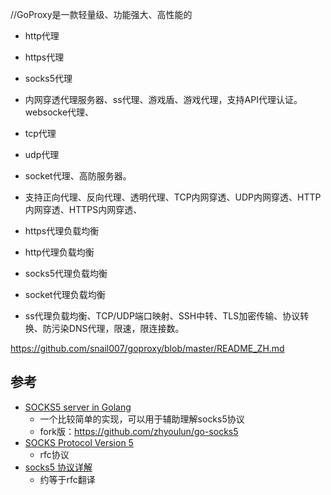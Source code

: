 //GoProxy是一款轻量级、功能强大、高性能的

- http代理
- https代理
- socks5代理
- 内网穿透代理服务器、ss代理、游戏盾、游戏代理，支持API代理认证。websocke代理、
- tcp代理
- udp代理
- socket代理、高防服务器。

- 支持正向代理、反向代理、透明代理、TCP内网穿透、UDP内网穿透、HTTP内网穿透、HTTPS内网穿透、
- https代理负载均衡
- http代理负载均衡
- socks5代理负载均衡
- socket代理负载均衡
- ss代理负载均衡、TCP/UDP端口映射、SSH中转、TLS加密传输、协议转换、防污染DNS代理，限速，限连接数。

https://github.com/snail007/goproxy/blob/master/README_ZH.md

## 参考

- [SOCKS5 server in Golang](https://github.com/armon/go-socks5)
  - 一个比较简单的实现，可以用于辅助理解socks5协议
  - fork版：https://github.com/zhyoulun/go-socks5
- [SOCKS Protocol Version 5](https://datatracker.ietf.org/doc/html/rfc1928)
  - rfc协议
- [socks5 协议详解](https://jiajunhuang.com/articles/2019_06_06-socks5.md.html)
  - 约等于rfc翻译
